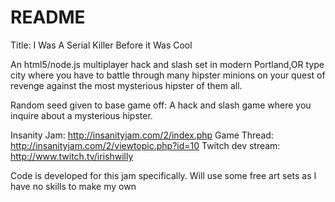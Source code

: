 README
=============

Title: I Was A Serial Killer Before it Was Cool

An html5/node.js multiplayer hack and slash set in modern Portland,OR type city where you have to battle through many hipster minions on your quest of revenge against the most mysterious hipster of them all.

Random seed given to base game off:  A hack and slash game where you inquire about a mysterious hipster.

Insanity Jam: http://insanityjam.com/2/index.php
Game Thread: http://insanityjam.com/2/viewtopic.php?id=10
Twitch dev stream: http://www.twitch.tv/irishwilly

Code is developed for this jam specifically. Will use some free art sets as I have no skills to make my own
